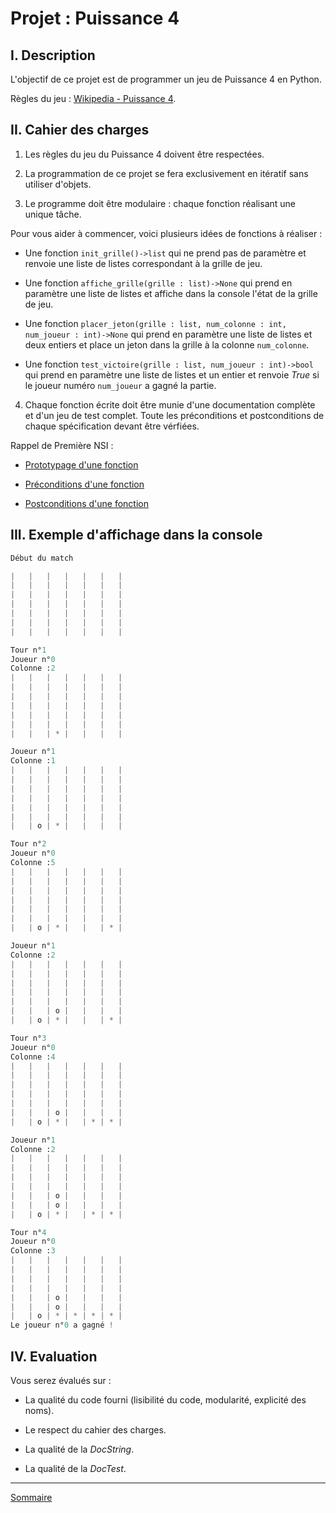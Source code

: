# Projet : Puissance 4

## I. Description

L'objectif de ce projet est de programmer un jeu de Puissance 4 en Python.

Règles du jeu : [Wikipedia - Puissance 4](https://fr.wikipedia.org/wiki/Puissance_4).

## II. Cahier des charges

1. Les règles du jeu du Puissance 4 doivent être respectées.

2. La programmation de ce projet se fera exclusivement en itératif sans utiliser d'objets.

3. Le programme doit être modulaire : chaque fonction réalisant une unique tâche.

Pour vous aider à commencer, voici plusieurs idées de fonctions à réaliser :

- Une fonction `init_grille()->list` qui ne prend pas de paramètre et renvoie une liste de listes correspondant à la grille de jeu.

- Une fonction `affiche_grille(grille : list)->None` qui prend en paramètre une liste de listes et affiche dans la console l'état de la grille de jeu.

- Une fonction `placer_jeton(grille : list, num_colonne : int, num_joueur : int)->None` qui prend en paramètre une liste de listes et deux entiers et place un jeton dans la grille à la colonne `num_colonne`.

- Une fonction `test_victoire(grille : list, num_joueur : int)->bool` qui prend en paramètre une liste de listes et un entier et renvoie $True$ si le joueur numéro `num_joueur` a gagné la partie.

4. Chaque fonction écrite doit être munie d'une documentation complète et d'un jeu de test complet. Toute les préconditions et postconditions de chaque spécification devant être vérfiées.

Rappel de Première NSI :

- [Prototypage d'une fonction](./../../première/Spécifications_de_fonction/Prototypage.md)

- [Préconditions d'une fonction](./../../première/Spécifications_de_fonction/Préconditions.md)

- [Postconditions d'une fonction](./../../première/Spécifications_de_fonction/Postconditions.md)

## III. Exemple d'affichage dans la console 

```python
Début du match

|   |   |   |   |   |   |
|   |   |   |   |   |   |
|   |   |   |   |   |   |
|   |   |   |   |   |   |
|   |   |   |   |   |   |
|   |   |   |   |   |   |
|   |   |   |   |   |   |

Tour n°1
Joueur n°0
Colonne :2
|   |   |   |   |   |   |
|   |   |   |   |   |   |
|   |   |   |   |   |   |
|   |   |   |   |   |   |
|   |   |   |   |   |   |
|   |   |   |   |   |   |
|   |   | * |   |   |   |

Joueur n°1
Colonne :1
|   |   |   |   |   |   |
|   |   |   |   |   |   |
|   |   |   |   |   |   |
|   |   |   |   |   |   |
|   |   |   |   |   |   |
|   |   |   |   |   |   |
|   | o | * |   |   |   |

Tour n°2
Joueur n°0
Colonne :5
|   |   |   |   |   |   |
|   |   |   |   |   |   |
|   |   |   |   |   |   |
|   |   |   |   |   |   |
|   |   |   |   |   |   |
|   |   |   |   |   |   |
|   | o | * |   |   | * |

Joueur n°1
Colonne :2
|   |   |   |   |   |   |
|   |   |   |   |   |   |
|   |   |   |   |   |   |
|   |   |   |   |   |   |
|   |   |   |   |   |   |
|   |   | o |   |   |   |
|   | o | * |   |   | * |

Tour n°3
Joueur n°0
Colonne :4
|   |   |   |   |   |   |
|   |   |   |   |   |   |
|   |   |   |   |   |   |
|   |   |   |   |   |   |
|   |   |   |   |   |   |
|   |   | o |   |   |   |
|   | o | * |   | * | * |

Joueur n°1
Colonne :2
|   |   |   |   |   |   |
|   |   |   |   |   |   |
|   |   |   |   |   |   |
|   |   |   |   |   |   |
|   |   | o |   |   |   |
|   |   | o |   |   |   |
|   | o | * |   | * | * |

Tour n°4
Joueur n°0
Colonne :3
|   |   |   |   |   |   |
|   |   |   |   |   |   |
|   |   |   |   |   |   |
|   |   |   |   |   |   |
|   |   | o |   |   |   |
|   |   | o |   |   |   |
|   | o | * | * | * | * |
Le joueur n°0 a gagné !
```

## IV. Evaluation

Vous serez évalués sur :

- La qualité du code fourni (lisibilité du code, modularité, explicité des noms).

- Le respect du cahier des charges.

- La qualité de la *DocString*.

- La qualité de la *DocTest*.

____________

[Sommaire](./../README.md)